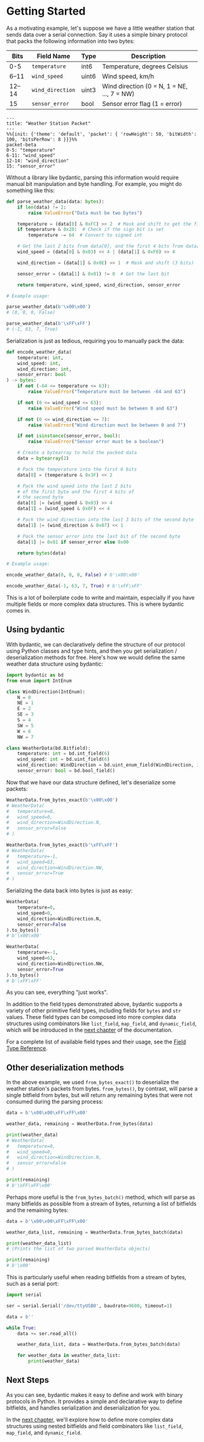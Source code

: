 # Getting Started

As a motivating example, let's suppose we have a little weather station that
sends data over a serial connection. Say it uses a simple binary protocol that
packs the following information into two bytes:

| Bits  | Field Name       | Type  | Description                                 |
| ----- | ---------------- | ----- | ------------------------------------------- |
| 0-5   | `temperature`    | int6  | Temperature, degrees Celsius                |
| 6–11  | `wind_speed`     | uint6 | Wind speed, km/h                            |
| 12–14 | `wind_direction` | uint3 | Wind direction (0 = N, 1 = NE, ..., 7 = NW) |
| 15    | `sensor_error`   | bool  | Sensor error flag (1 = error)               |

```mermaid
---
title: "Weather Station Packet"
---
%%{init: {'theme': 'default', 'packet': { 'rowHeight': 50, 'bitWidth': 100, 'bitsPerRow': 8 }}}%%
packet-beta
0-5: "temperature"
6-11: "wind_speed"
12-14: "wind_direction"
15: "sensor_error"
```

Without a library like bydantic, parsing this information would require manual
bit manipulation and byte handling. For example, you might do something like
this:

```python
def parse_weather_data(data: bytes):
    if len(data) != 2:
        raise ValueError("Data must be two bytes")

    temperature = (data[0] & 0xFC) >> 2  # Mask and shift to get the first 6 bits
    if temperature & 0x20:  # Check if the sign bit is set
        temperature -= 64  # Convert to signed int

    # Get the last 2 bits from data[0], and the first 4 bits from data[1]
    wind_speed = (data[0] & 0x03) << 4 | (data[1] & 0xF0) >> 4

    wind_direction = (data[1] & 0x0E) >> 1  # Mask and shift (3 bits)

    sensor_error = (data[1] & 0x01) != 0  # Get the last bit

    return temperature, wind_speed, wind_direction, sensor_error

# Example usage:

parse_weather_data(b'\x00\x00')
# (0, 0, 0, False)

parse_weather_data(b'\xFF\xFF')
# (-1, 63, 7, True)
```

Serialization is just as tedious, requiring you to manually pack the data:

```python
def encode_weather_data(
    temperature: int,
    wind_speed: int,
    wind_direction: int,
    sensor_error: bool
) -> bytes:
    if not (-64 <= temperature <= 63):
        raise ValueError("Temperature must be between -64 and 63")

    if not (0 <= wind_speed <= 63):
        raise ValueError("Wind speed must be between 0 and 63")

    if not (0 <= wind_direction <= 7):
        raise ValueError("Wind direction must be between 0 and 7")

    if not isinstance(sensor_error, bool):
        raise ValueError("Sensor error must be a boolean")

    # Create a bytearray to hold the packed data
    data = bytearray(2)

    # Pack the temperature into the first 6 bits
    data[0] = (temperature & 0x3F) << 2

    # Pack the wind speed into the last 2 bits
    # of the first byte and the first 4 bits of
    # the second byte
    data[0] |= (wind_speed & 0x03) >> 4
    data[1] = (wind_speed & 0x0F) << 4

    # Pack the wind direction into the last 3 bits of the second byte
    data[1] |= (wind_direction & 0x07) << 1

    # Pack the sensor error into the last bit of the second byte
    data[1] |= 0x01 if sensor_error else 0x00

    return bytes(data)

# Example usage:

encode_weather_data(0, 0, 0, False) # b'\x00\x00'

encode_weather_data(-1, 63, 7, True) # b'\xFF\xFF'
```

This is a lot of boilerplate code to write and maintain, especially if you have
multiple fields or more complex data structures. This is where bydantic comes
in.

## Using bydantic

With bydantic, we can declaratively define the structure of our protocol using
Python classes and type hints, and then you get serialization / deserialization
methods for free. Here's how we would define the same weather data structure
using bydantic:

```python
import bydantic as bd
from enum import IntEnum

class WindDirection(IntEnum):
    N = 0
    NE = 1
    E = 2
    SE = 3
    S = 4
    SW = 5
    W = 6
    NW = 7

class WeatherData(bd.Bitfield):
    temperature: int = bd.int_field(6)
    wind_speed: int = bd.uint_field(6)
    wind_direction: WindDirection = bd.uint_enum_field(WindDirection, 3)
    sensor_error: bool = bd.bool_field()
```

Now that we have our data structure defined, let's deserialize some packets:

```python
WeatherData.from_bytes_exact(b'\x00\x00')
# WeatherData(
#   temperature=0,
#   wind_speed=0,
#   wind_direction=WindDirection.N,
#   sensor_error=False
# )

WeatherData.from_bytes_exact(b'\xFF\xFF')
# WeatherData(
#   temperature=-1,
#   wind_speed=63,
#   wind_direction=WindDirection.NW,
#   sensor_error=True
# )
```

Serializing the data back into bytes is just as easy:

```python
WeatherData(
    temperature=0,
    wind_speed=0,
    wind_direction=WindDirection.N,
    sensor_error=False
).to_bytes()
# b'\x00\x00'

WeatherData(
    temperature=-1,
    wind_speed=63,
    wind_direction=WindDirection.NW,
    sensor_error=True
).to_bytes()
# b'\xFF\xFF'
```

As you can see, everything "just works".

In addition to the field types demonstrated above, bydantic supports a variety
of other primitive field types, including fields for `bytes` and `str` values.
These field types can be composed into more complex data structures using
combinators like `list_field`, `map_field`, and `dynamic_field`, which will be
introduced in the [next chapter](complex-data-structures.md) of the
documentation.

For a complete list of available field types and their usage, see the
[Field Type Reference](field-type-reference.md).

## Other deserialization methods

In the above example, we used `from_bytes_exact()` to deserialize the weather
station's packets from bytes. `from_bytes()`, by contrast, will parse a single
bitfield from bytes, but will return any remaining bytes that were not consumed
during the parsing process:

```python
data = b'\x00\x00\xFF\xFF\x00'

weather_data, remaining = WeatherData.from_bytes(data)

print(weather_data)
# WeatherData(
#   temperature=0,
#   wind_speed=0,
#   wind_direction=WindDirection.N,
#   sensor_error=False
# )

print(remaining)
# b'\xFF\xFF\x00'
```

Perhaps more useful is the `from_bytes_batch()` method, which will parse as many
bitfields as possible from a stream of bytes, returning a list of bitfields and
the remaining bytes:

```python
data = b'\x00\x00\xFF\xFF\x00'

weather_data_list, remaining = WeatherData.from_bytes_batch(data)

print(weather_data_list)
# (Prints the list of two parsed WeatherData objects)

print(remaining)
# b'\x00'
```

This is particularly useful when reading bitfields from a stream of bytes, such
as a serial port:

```python
import serial

ser = serial.Serial('/dev/ttyUSB0', baudrate=9600, timeout=1)

data = b''

while True:
    data += ser.read_all()

    weather_data_list, data = WeatherData.from_bytes_batch(data)

    for weather_data in weather_data_list:
        print(weather_data)
```

## Next Steps

As you can see, bydantic makes it easy to define and work with binary protocols
in Python. It provides a simple and declarative way to define bitfields, and
handles serialization and deserialization for you.

In the [next chapter](complex-data-structures.md), we'll explore how to define
more complex data structures using nested bitfields and field combinators like
`list_field`, `map_field`, and `dynamic_field`.
